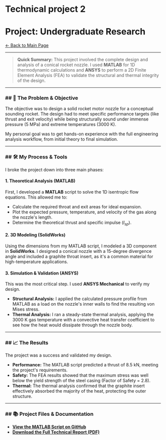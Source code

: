 # Technical project 2
# Project: Undergraduate Research

[← Back to Main Page](/)

---

> **Quick Summary:** This project involved the complete design and analysis of a conical rocket nozzle. I used **MATLAB** for 1D thermodynamic calculations and **ANSYS** to perform a 2D Finite Element Analysis (FEA) to validate the structural and thermal integrity of the design.



---

### ## 🎯 The Problem & Objective

The objective was to design a solid rocket motor nozzle for a conceptual sounding rocket. The design had to meet specific performance targets (like thrust and exit velocity) while being structurally sound under immense pressure (5 MPa) and extreme temperatures (3000 K).

My personal goal was to get hands-on experience with the full engineering analysis workflow, from initial theory to final simulation.

---

### ## 🛠 My Process & Tools

I broke the project down into three main phases:

#### 1. Theoretical Analysis (MATLAB)

First, I developed a **MATLAB** script to solve the 1D isentropic flow equations. This allowed me to:
* Calculate the required throat and exit areas for ideal expansion.
* Plot the expected pressure, temperature, and velocity of the gas along the nozzle's length.
* Determine the theoretical thrust and specific impulse ($I_{sp}$).

#### 2. 3D Modeling (SolidWorks)

Using the dimensions from my MATLAB script, I modeled a 3D component in **SolidWorks**. I designed a conical nozzle with a 15-degree divergence angle and included a graphite throat insert, as it's a common material for high-temperature applications.

#### 3. Simulation & Validation (ANSYS)

This was the most critical step. I used **ANSYS Mechanical** to verify my design.

* **Structural Analysis:** I applied the calculated pressure profile from MATLAB as a load on the nozzle's inner walls to find the resulting von Mises stress.
* **Thermal Analysis:** I ran a steady-state thermal analysis, applying the 3000 K gas temperature with a convective heat transfer coefficient to see how the heat would dissipate through the nozzle body.

---

### ## 📈 The Results

The project was a success and validated my design.

* **Performance:** The MATLAB script predicted a thrust of 8.5 kN, meeting the project's requirements.
* **Safety:** The FEA results showed that the maximum stress was well below the yield strength of the steel casing (Factor of Safety = 2.8).
* **Thermal:** The thermal analysis confirmed that the graphite insert effectively absorbed the majority of the heat, protecting the outer structure.




---

### ## 📚 Project Files & Documentation

* **[View the MATLAB Script on GitHub](https://github.com/your-username/your-repo-name/blob/main/nozzle_analysis.m)**
* **[Download the Full Technical Report (PDF)](assets/Nozzle_Design_Report.pdf)**
